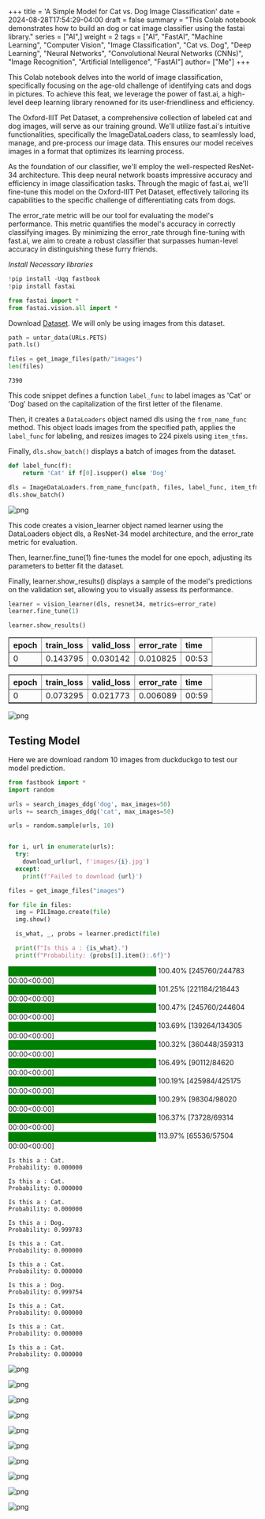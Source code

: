 +++
title = 'A Simple Model for Cat vs. Dog Image Classification'
date = 2024-08-28T17:54:29-04:00
draft = false
summary = "This Colab notebook demonstrates how to build an dog or cat image classifier using the fastai library."
series = ["AI",]
weight = 2
tags = ["AI", "FastAI", "Machine Learning", "Computer Vision", "Image Classification", "Cat vs. Dog", "Deep Learning", "Neural Networks", "Convolutional Neural Networks (CNNs)", "Image Recognition", "Artificial Intelligence", "FastAI"]
author= ["Me"]
+++

This Colab notebook delves into the world of image classification, specifically focusing on the age-old challenge of identifying cats and dogs in pictures. To achieve this feat, we leverage the power of fast.ai, a high-level deep learning library renowned for its user-friendliness and efficiency.

The Oxford-IIIT Pet Dataset, a comprehensive collection of labeled cat and dog images, will serve as our training ground. We'll utilize fast.ai's intuitive functionalities, specifically the ImageDataLoaders class, to seamlessly load, manage, and pre-process our image data. This ensures our model receives images in a format that optimizes its learning process.

As the foundation of our classifier, we'll employ the well-respected ResNet-34 architecture. This deep neural network boasts impressive accuracy and efficiency in image classification tasks. Through the magic of fast.ai, we'll fine-tune this model on the Oxford-IIIT Pet Dataset, effectively tailoring its capabilities to the specific challenge of differentiating cats from dogs.

The error_rate metric will be our tool for evaluating the model's performance. This metric quantifies the model's accuracy in correctly classifying images. By minimizing the error_rate through fine-tuning with fast.ai, we aim to create a robust classifier that surpasses human-level accuracy in distinguishing these furry friends.


*Install Necessary libraries*


```python
!pip install -Uqq fastbook
!pip install fastai
```


```python
from fastai import *
from fastai.vision.all import *
```

Download [Dataset](https://www.robots.ox.ac.uk/~vgg/data/pets/). We will only be using images from this dataset.


```python
path = untar_data(URLs.PETS)
path.ls()

files = get_image_files(path/"images")
len(files)
```




    7390



This code snippet defines a function `label_func` to label images as 'Cat' or 'Dog' based on the capitalization of the first letter of the filename.

Then, it creates a `DataLoaders` object named dls using the `from_name_func` method. This object loads images from the specified path, applies the `label_func` for labeling, and resizes images to 224 pixels using `item_tfms`.

Finally, `dls.show_batch()` displays a batch of images from the dataset.


```python
def label_func(f):
    return 'Cat' if f[0].isupper() else 'Dog'

dls = ImageDataLoaders.from_name_func(path, files, label_func, item_tfms=Resize(224))
dls.show_batch()
```


    
![png](Cat_Vs_Dogs_files/Cat_Vs_Dogs_8_0.png)
    


This code creates a vision_learner object named learner using the DataLoaders object dls, a ResNet-34 model architecture, and the error_rate metric for evaluation.

Then, learner.fine_tune(1) fine-tunes the model for one epoch, adjusting its parameters to better fit the dataset.

Finally, learner.show_results() displays a sample of the model's predictions on the validation set, allowing you to visually assess its performance.


```python
learner = vision_learner(dls, resnet34, metrics=error_rate)
learner.fine_tune(1)

learner.show_results()
```



<style>
    /* Turns off some styling */
    progress {
        /* gets rid of default border in Firefox and Opera. */
        border: none;
        /* Needs to be in here for Safari polyfill so background images work as expected. */
        background-size: auto;
    }
    progress:not([value]), progress:not([value])::-webkit-progress-bar {
        background: repeating-linear-gradient(45deg, #7e7e7e, #7e7e7e 10px, #5c5c5c 10px, #5c5c5c 20px);
    }
    .progress-bar-interrupted, .progress-bar-interrupted::-webkit-progress-bar {
        background: #F44336;
    }
</style>




<table border="1" class="dataframe">
  <thead>
    <tr style="text-align: left;">
      <th>epoch</th>
      <th>train_loss</th>
      <th>valid_loss</th>
      <th>error_rate</th>
      <th>time</th>
    </tr>
  </thead>
  <tbody>
    <tr>
      <td>0</td>
      <td>0.143795</td>
      <td>0.030142</td>
      <td>0.010825</td>
      <td>00:53</td>
    </tr>
  </tbody>
</table>




<style>
    /* Turns off some styling */
    progress {
        /* gets rid of default border in Firefox and Opera. */
        border: none;
        /* Needs to be in here for Safari polyfill so background images work as expected. */
        background-size: auto;
    }
    progress:not([value]), progress:not([value])::-webkit-progress-bar {
        background: repeating-linear-gradient(45deg, #7e7e7e, #7e7e7e 10px, #5c5c5c 10px, #5c5c5c 20px);
    }
    .progress-bar-interrupted, .progress-bar-interrupted::-webkit-progress-bar {
        background: #F44336;
    }
</style>




<table border="1" class="dataframe">
  <thead>
    <tr style="text-align: left;">
      <th>epoch</th>
      <th>train_loss</th>
      <th>valid_loss</th>
      <th>error_rate</th>
      <th>time</th>
    </tr>
  </thead>
  <tbody>
    <tr>
      <td>0</td>
      <td>0.073295</td>
      <td>0.021773</td>
      <td>0.006089</td>
      <td>00:59</td>
    </tr>
  </tbody>
</table>




<style>
    /* Turns off some styling */
    progress {
        /* gets rid of default border in Firefox and Opera. */
        border: none;
        /* Needs to be in here for Safari polyfill so background images work as expected. */
        background-size: auto;
    }
    progress:not([value]), progress:not([value])::-webkit-progress-bar {
        background: repeating-linear-gradient(45deg, #7e7e7e, #7e7e7e 10px, #5c5c5c 10px, #5c5c5c 20px);
    }
    .progress-bar-interrupted, .progress-bar-interrupted::-webkit-progress-bar {
        background: #F44336;
    }
</style>








    
![png](Cat_Vs_Dogs_files/Cat_Vs_Dogs_10_6.png)
    


## Testing Model

Here we are download random 10 images from duckduckgo to test our model prediction.


```python
from fastbook import *
import random

urls = search_images_ddg('dog', max_images=50)
urls += search_images_ddg('cat', max_images=50)

urls = random.sample(urls, 10)


for i, url in enumerate(urls):
  try:
    download_url(url, f'images/{i}.jpg')
  except:
    print(f'Failed to download {url}')

files = get_image_files("images")

for file in files:
  img = PILImage.create(file)
  img.show()

  is_what, _, probs = learner.predict(file)

  print(f"Is this a : {is_what}.")
  print(f"Probability: {probs[1].item():.6f}")
```



<style>
    /* Turns off some styling */
    progress {
        /* gets rid of default border in Firefox and Opera. */
        border: none;
        /* Needs to be in here for Safari polyfill so background images work as expected. */
        background-size: auto;
    }
    progress:not([value]), progress:not([value])::-webkit-progress-bar {
        background: repeating-linear-gradient(45deg, #7e7e7e, #7e7e7e 10px, #5c5c5c 10px, #5c5c5c 20px);
    }
    .progress-bar-interrupted, .progress-bar-interrupted::-webkit-progress-bar {
        background: #F44336;
    }
</style>





<div>
  <progress value='245760' class='' max='244783' style='width:300px; height:20px; vertical-align: middle;'></progress>
  100.40% [245760/244783 00:00&lt;00:00]
</div>





<style>
    /* Turns off some styling */
    progress {
        /* gets rid of default border in Firefox and Opera. */
        border: none;
        /* Needs to be in here for Safari polyfill so background images work as expected. */
        background-size: auto;
    }
    progress:not([value]), progress:not([value])::-webkit-progress-bar {
        background: repeating-linear-gradient(45deg, #7e7e7e, #7e7e7e 10px, #5c5c5c 10px, #5c5c5c 20px);
    }
    .progress-bar-interrupted, .progress-bar-interrupted::-webkit-progress-bar {
        background: #F44336;
    }
</style>





<div>
  <progress value='221184' class='' max='218443' style='width:300px; height:20px; vertical-align: middle;'></progress>
  101.25% [221184/218443 00:00&lt;00:00]
</div>





<style>
    /* Turns off some styling */
    progress {
        /* gets rid of default border in Firefox and Opera. */
        border: none;
        /* Needs to be in here for Safari polyfill so background images work as expected. */
        background-size: auto;
    }
    progress:not([value]), progress:not([value])::-webkit-progress-bar {
        background: repeating-linear-gradient(45deg, #7e7e7e, #7e7e7e 10px, #5c5c5c 10px, #5c5c5c 20px);
    }
    .progress-bar-interrupted, .progress-bar-interrupted::-webkit-progress-bar {
        background: #F44336;
    }
</style>





<div>
  <progress value='245760' class='' max='244604' style='width:300px; height:20px; vertical-align: middle;'></progress>
  100.47% [245760/244604 00:00&lt;00:00]
</div>





<style>
    /* Turns off some styling */
    progress {
        /* gets rid of default border in Firefox and Opera. */
        border: none;
        /* Needs to be in here for Safari polyfill so background images work as expected. */
        background-size: auto;
    }
    progress:not([value]), progress:not([value])::-webkit-progress-bar {
        background: repeating-linear-gradient(45deg, #7e7e7e, #7e7e7e 10px, #5c5c5c 10px, #5c5c5c 20px);
    }
    .progress-bar-interrupted, .progress-bar-interrupted::-webkit-progress-bar {
        background: #F44336;
    }
</style>





<div>
  <progress value='139264' class='' max='134305' style='width:300px; height:20px; vertical-align: middle;'></progress>
  103.69% [139264/134305 00:00&lt;00:00]
</div>





<style>
    /* Turns off some styling */
    progress {
        /* gets rid of default border in Firefox and Opera. */
        border: none;
        /* Needs to be in here for Safari polyfill so background images work as expected. */
        background-size: auto;
    }
    progress:not([value]), progress:not([value])::-webkit-progress-bar {
        background: repeating-linear-gradient(45deg, #7e7e7e, #7e7e7e 10px, #5c5c5c 10px, #5c5c5c 20px);
    }
    .progress-bar-interrupted, .progress-bar-interrupted::-webkit-progress-bar {
        background: #F44336;
    }
</style>





<div>
  <progress value='360448' class='' max='359313' style='width:300px; height:20px; vertical-align: middle;'></progress>
  100.32% [360448/359313 00:00&lt;00:00]
</div>





<style>
    /* Turns off some styling */
    progress {
        /* gets rid of default border in Firefox and Opera. */
        border: none;
        /* Needs to be in here for Safari polyfill so background images work as expected. */
        background-size: auto;
    }
    progress:not([value]), progress:not([value])::-webkit-progress-bar {
        background: repeating-linear-gradient(45deg, #7e7e7e, #7e7e7e 10px, #5c5c5c 10px, #5c5c5c 20px);
    }
    .progress-bar-interrupted, .progress-bar-interrupted::-webkit-progress-bar {
        background: #F44336;
    }
</style>





<div>
  <progress value='90112' class='' max='84620' style='width:300px; height:20px; vertical-align: middle;'></progress>
  106.49% [90112/84620 00:00&lt;00:00]
</div>





<style>
    /* Turns off some styling */
    progress {
        /* gets rid of default border in Firefox and Opera. */
        border: none;
        /* Needs to be in here for Safari polyfill so background images work as expected. */
        background-size: auto;
    }
    progress:not([value]), progress:not([value])::-webkit-progress-bar {
        background: repeating-linear-gradient(45deg, #7e7e7e, #7e7e7e 10px, #5c5c5c 10px, #5c5c5c 20px);
    }
    .progress-bar-interrupted, .progress-bar-interrupted::-webkit-progress-bar {
        background: #F44336;
    }
</style>





<div>
  <progress value='425984' class='' max='425175' style='width:300px; height:20px; vertical-align: middle;'></progress>
  100.19% [425984/425175 00:00&lt;00:00]
</div>





<style>
    /* Turns off some styling */
    progress {
        /* gets rid of default border in Firefox and Opera. */
        border: none;
        /* Needs to be in here for Safari polyfill so background images work as expected. */
        background-size: auto;
    }
    progress:not([value]), progress:not([value])::-webkit-progress-bar {
        background: repeating-linear-gradient(45deg, #7e7e7e, #7e7e7e 10px, #5c5c5c 10px, #5c5c5c 20px);
    }
    .progress-bar-interrupted, .progress-bar-interrupted::-webkit-progress-bar {
        background: #F44336;
    }
</style>





<div>
  <progress value='98304' class='' max='98020' style='width:300px; height:20px; vertical-align: middle;'></progress>
  100.29% [98304/98020 00:00&lt;00:00]
</div>





<style>
    /* Turns off some styling */
    progress {
        /* gets rid of default border in Firefox and Opera. */
        border: none;
        /* Needs to be in here for Safari polyfill so background images work as expected. */
        background-size: auto;
    }
    progress:not([value]), progress:not([value])::-webkit-progress-bar {
        background: repeating-linear-gradient(45deg, #7e7e7e, #7e7e7e 10px, #5c5c5c 10px, #5c5c5c 20px);
    }
    .progress-bar-interrupted, .progress-bar-interrupted::-webkit-progress-bar {
        background: #F44336;
    }
</style>





<div>
  <progress value='73728' class='' max='69314' style='width:300px; height:20px; vertical-align: middle;'></progress>
  106.37% [73728/69314 00:00&lt;00:00]
</div>





<style>
    /* Turns off some styling */
    progress {
        /* gets rid of default border in Firefox and Opera. */
        border: none;
        /* Needs to be in here for Safari polyfill so background images work as expected. */
        background-size: auto;
    }
    progress:not([value]), progress:not([value])::-webkit-progress-bar {
        background: repeating-linear-gradient(45deg, #7e7e7e, #7e7e7e 10px, #5c5c5c 10px, #5c5c5c 20px);
    }
    .progress-bar-interrupted, .progress-bar-interrupted::-webkit-progress-bar {
        background: #F44336;
    }
</style>





<div>
  <progress value='65536' class='' max='57504' style='width:300px; height:20px; vertical-align: middle;'></progress>
  113.97% [65536/57504 00:00&lt;00:00]
</div>





<style>
    /* Turns off some styling */
    progress {
        /* gets rid of default border in Firefox and Opera. */
        border: none;
        /* Needs to be in here for Safari polyfill so background images work as expected. */
        background-size: auto;
    }
    progress:not([value]), progress:not([value])::-webkit-progress-bar {
        background: repeating-linear-gradient(45deg, #7e7e7e, #7e7e7e 10px, #5c5c5c 10px, #5c5c5c 20px);
    }
    .progress-bar-interrupted, .progress-bar-interrupted::-webkit-progress-bar {
        background: #F44336;
    }
</style>







    Is this a : Cat.
    Probability: 0.000000




<style>
    /* Turns off some styling */
    progress {
        /* gets rid of default border in Firefox and Opera. */
        border: none;
        /* Needs to be in here for Safari polyfill so background images work as expected. */
        background-size: auto;
    }
    progress:not([value]), progress:not([value])::-webkit-progress-bar {
        background: repeating-linear-gradient(45deg, #7e7e7e, #7e7e7e 10px, #5c5c5c 10px, #5c5c5c 20px);
    }
    .progress-bar-interrupted, .progress-bar-interrupted::-webkit-progress-bar {
        background: #F44336;
    }
</style>







    Is this a : Cat.
    Probability: 0.000000




<style>
    /* Turns off some styling */
    progress {
        /* gets rid of default border in Firefox and Opera. */
        border: none;
        /* Needs to be in here for Safari polyfill so background images work as expected. */
        background-size: auto;
    }
    progress:not([value]), progress:not([value])::-webkit-progress-bar {
        background: repeating-linear-gradient(45deg, #7e7e7e, #7e7e7e 10px, #5c5c5c 10px, #5c5c5c 20px);
    }
    .progress-bar-interrupted, .progress-bar-interrupted::-webkit-progress-bar {
        background: #F44336;
    }
</style>







    Is this a : Cat.
    Probability: 0.000000




<style>
    /* Turns off some styling */
    progress {
        /* gets rid of default border in Firefox and Opera. */
        border: none;
        /* Needs to be in here for Safari polyfill so background images work as expected. */
        background-size: auto;
    }
    progress:not([value]), progress:not([value])::-webkit-progress-bar {
        background: repeating-linear-gradient(45deg, #7e7e7e, #7e7e7e 10px, #5c5c5c 10px, #5c5c5c 20px);
    }
    .progress-bar-interrupted, .progress-bar-interrupted::-webkit-progress-bar {
        background: #F44336;
    }
</style>







    Is this a : Dog.
    Probability: 0.999783




<style>
    /* Turns off some styling */
    progress {
        /* gets rid of default border in Firefox and Opera. */
        border: none;
        /* Needs to be in here for Safari polyfill so background images work as expected. */
        background-size: auto;
    }
    progress:not([value]), progress:not([value])::-webkit-progress-bar {
        background: repeating-linear-gradient(45deg, #7e7e7e, #7e7e7e 10px, #5c5c5c 10px, #5c5c5c 20px);
    }
    .progress-bar-interrupted, .progress-bar-interrupted::-webkit-progress-bar {
        background: #F44336;
    }
</style>







    Is this a : Cat.
    Probability: 0.000000




<style>
    /* Turns off some styling */
    progress {
        /* gets rid of default border in Firefox and Opera. */
        border: none;
        /* Needs to be in here for Safari polyfill so background images work as expected. */
        background-size: auto;
    }
    progress:not([value]), progress:not([value])::-webkit-progress-bar {
        background: repeating-linear-gradient(45deg, #7e7e7e, #7e7e7e 10px, #5c5c5c 10px, #5c5c5c 20px);
    }
    .progress-bar-interrupted, .progress-bar-interrupted::-webkit-progress-bar {
        background: #F44336;
    }
</style>







    Is this a : Cat.
    Probability: 0.000000




<style>
    /* Turns off some styling */
    progress {
        /* gets rid of default border in Firefox and Opera. */
        border: none;
        /* Needs to be in here for Safari polyfill so background images work as expected. */
        background-size: auto;
    }
    progress:not([value]), progress:not([value])::-webkit-progress-bar {
        background: repeating-linear-gradient(45deg, #7e7e7e, #7e7e7e 10px, #5c5c5c 10px, #5c5c5c 20px);
    }
    .progress-bar-interrupted, .progress-bar-interrupted::-webkit-progress-bar {
        background: #F44336;
    }
</style>







    Is this a : Dog.
    Probability: 0.999754




<style>
    /* Turns off some styling */
    progress {
        /* gets rid of default border in Firefox and Opera. */
        border: none;
        /* Needs to be in here for Safari polyfill so background images work as expected. */
        background-size: auto;
    }
    progress:not([value]), progress:not([value])::-webkit-progress-bar {
        background: repeating-linear-gradient(45deg, #7e7e7e, #7e7e7e 10px, #5c5c5c 10px, #5c5c5c 20px);
    }
    .progress-bar-interrupted, .progress-bar-interrupted::-webkit-progress-bar {
        background: #F44336;
    }
</style>







    Is this a : Cat.
    Probability: 0.000000




<style>
    /* Turns off some styling */
    progress {
        /* gets rid of default border in Firefox and Opera. */
        border: none;
        /* Needs to be in here for Safari polyfill so background images work as expected. */
        background-size: auto;
    }
    progress:not([value]), progress:not([value])::-webkit-progress-bar {
        background: repeating-linear-gradient(45deg, #7e7e7e, #7e7e7e 10px, #5c5c5c 10px, #5c5c5c 20px);
    }
    .progress-bar-interrupted, .progress-bar-interrupted::-webkit-progress-bar {
        background: #F44336;
    }
</style>







    Is this a : Cat.
    Probability: 0.000000




<style>
    /* Turns off some styling */
    progress {
        /* gets rid of default border in Firefox and Opera. */
        border: none;
        /* Needs to be in here for Safari polyfill so background images work as expected. */
        background-size: auto;
    }
    progress:not([value]), progress:not([value])::-webkit-progress-bar {
        background: repeating-linear-gradient(45deg, #7e7e7e, #7e7e7e 10px, #5c5c5c 10px, #5c5c5c 20px);
    }
    .progress-bar-interrupted, .progress-bar-interrupted::-webkit-progress-bar {
        background: #F44336;
    }
</style>







    Is this a : Cat.
    Probability: 0.000000



    
![png](Cat_Vs_Dogs_files/Cat_Vs_Dogs_12_50.png)
    



    
![png](Cat_Vs_Dogs_files/Cat_Vs_Dogs_12_51.png)
    



    
![png](Cat_Vs_Dogs_files/Cat_Vs_Dogs_12_52.png)
    



    
![png](Cat_Vs_Dogs_files/Cat_Vs_Dogs_12_53.png)
    



    
![png](Cat_Vs_Dogs_files/Cat_Vs_Dogs_12_54.png)
    



    
![png](Cat_Vs_Dogs_files/Cat_Vs_Dogs_12_55.png)
    



    
![png](Cat_Vs_Dogs_files/Cat_Vs_Dogs_12_56.png)
    



    
![png](Cat_Vs_Dogs_files/Cat_Vs_Dogs_12_57.png)
    



    
![png](Cat_Vs_Dogs_files/Cat_Vs_Dogs_12_58.png)
    



    
![png](Cat_Vs_Dogs_files/Cat_Vs_Dogs_12_59.png)
    

